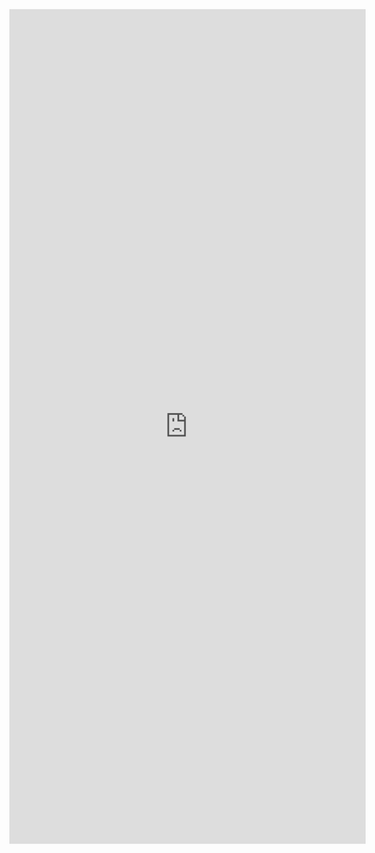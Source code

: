 <iframe src="https://docs.google.com/forms/d/e/1FAIpQLSfMNgkda_nnEoldV0OreBI_qYlp15NUpE9Vch4ZV7Y_tFFGRQ/viewform?embedded=true" width="640" height="1500" frameborder="0" marginheight="0" marginwidth="0">Loading…</iframe>
